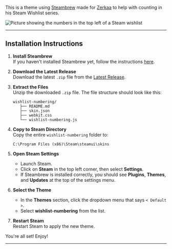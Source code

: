 This is a theme using [Steambrew](https://steambrew.app/) made for [Zerkaa](https://www.youtube.com/@ZerkaaPlays) to help with counting in his Steam Wishlist series.




![Picture showing the numbers in the top left of a Steam wishlist](https://i.imgur.com/6C7l817.png)

---

## Installation Instructions

1. **Install Steambrew**  
   If you haven't installed Steambrew yet, follow the instructions [here](https://docs.steambrew.app/users/installing).

2. **Download the Latest Release**  
   Download the latest `.zip` file from the [Latest Release](https://github.com/Giggles22031/wishlist-numbering/releases/latest).

3. **Extract the Files**  
   Unzip the downloaded `.zip` file. The file structure should look like this:

   ```
   wishlist-numbering/
      ├── README.md
      ├── skin.json
      ├── webkit.css
      └── wishlist-numbering.js
   ```

4. **Copy to Steam Directory**  
   Copy the entire `wishlist-numbering` folder to:
   ```
   C:\Program Files (x86)\Steam\steamui\skins
   ```

5. **Open Steam Settings**  
   - Launch Steam.
   - Click on **Steam** in the top left corner, then select **Settings**.
   - If Steambrew is installed correctly, you should see **Plugins**, **Themes**, and **Updates** at the top of the settings menu.

6. **Select the Theme**  
   - In the **Themes** section, click the dropdown menu that says `< Default >`.
   - Select **wishlist-numbering** from the list.

7. **Restart Steam**  
   Restart Steam to apply the new theme.

You're all set! Enjoy!

---
